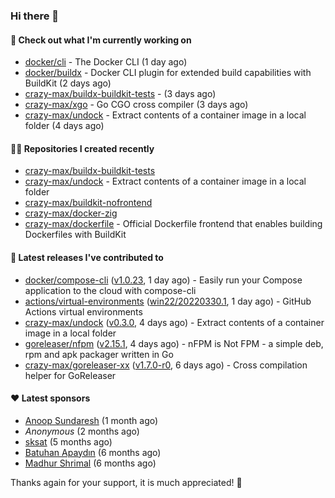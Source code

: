 ### Hi there 👋

#### 👷 Check out what I'm currently working on

- [docker/cli](https://github.com/docker/cli) - The Docker CLI (1 day ago)
- [docker/buildx](https://github.com/docker/buildx) - Docker CLI plugin for extended build capabilities with BuildKit (2 days ago)
- [crazy-max/buildx-buildkit-tests](https://github.com/crazy-max/buildx-buildkit-tests) -  (3 days ago)
- [crazy-max/xgo](https://github.com/crazy-max/xgo) - Go CGO cross compiler (3 days ago)
- [crazy-max/undock](https://github.com/crazy-max/undock) - Extract contents of a container image in a local folder (4 days ago)

#### 👨‍💻 Repositories I created recently

- [crazy-max/buildx-buildkit-tests](https://github.com/crazy-max/buildx-buildkit-tests)
- [crazy-max/undock](https://github.com/crazy-max/undock) - Extract contents of a container image in a local folder
- [crazy-max/buildkit-nofrontend](https://github.com/crazy-max/buildkit-nofrontend)
- [crazy-max/docker-zig](https://github.com/crazy-max/docker-zig)
- [crazy-max/dockerfile](https://github.com/crazy-max/dockerfile) - Official Dockerfile frontend that enables building Dockerfiles with BuildKit

#### 🚀 Latest releases I've contributed to

- [docker/compose-cli](https://github.com/docker/compose-cli) ([v1.0.23](https://github.com/docker/compose-cli/releases/tag/v1.0.23), 1 day ago) - Easily run your Compose application to the cloud with compose-cli
- [actions/virtual-environments](https://github.com/actions/virtual-environments) ([win22/20220330.1](https://github.com/actions/virtual-environments/releases/tag/win22%2F20220330.1), 1 day ago) - GitHub Actions virtual environments
- [crazy-max/undock](https://github.com/crazy-max/undock) ([v0.3.0](https://github.com/crazy-max/undock/releases/tag/v0.3.0), 4 days ago) - Extract contents of a container image in a local folder
- [goreleaser/nfpm](https://github.com/goreleaser/nfpm) ([v2.15.1](https://github.com/goreleaser/nfpm/releases/tag/v2.15.1), 4 days ago) - nFPM is Not FPM - a simple deb, rpm and apk packager written in Go
- [crazy-max/goreleaser-xx](https://github.com/crazy-max/goreleaser-xx) ([v1.7.0-r0](https://github.com/crazy-max/goreleaser-xx/releases/tag/v1.7.0-r0), 6 days ago) - Cross compilation helper for GoReleaser

#### ❤️ Latest sponsors
- [Anoop Sundaresh](https://github.com/theryecatcher) (1 month ago)
- _Anonymous_ (2 months ago)
- [sksat](https://github.com/sksat) (5 months ago)
- [Batuhan Apaydın](https://github.com/developer-guy) (6 months ago)
- [Madhur Shrimal](https://github.com/shrimalmadhur) (6 months ago)

Thanks again for your support, it is much appreciated! 🙏
